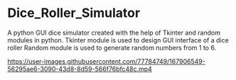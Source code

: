 # Dice_Roller_Simulator
A python GUI dice simulator created with the help of Tkinter and random modules in python.
Tkinter module is used to design GUI interface of a dice roller
Random module is used to generate random numbers from 1 to 6.



https://user-images.githubusercontent.com/77784749/167906549-56295ae6-3090-43d8-8d59-566f76bfc48c.mp4

